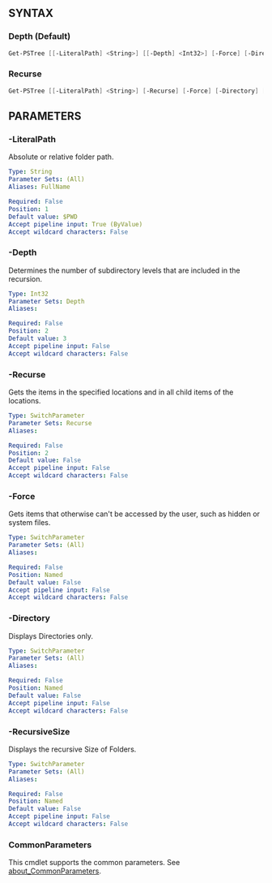 ## SYNTAX

### Depth (Default)

```powershell
Get-PSTree [[-LiteralPath] <String>] [[-Depth] <Int32>] [-Force] [-Directory] [-RecursiveSize] [<CommonParameters>]
```

### Recurse

```powershell
Get-PSTree [[-LiteralPath] <String>] [-Recurse] [-Force] [-Directory] [-RecursiveSize] [<CommonParameters>]
```

## PARAMETERS

### -LiteralPath

Absolute or relative folder path.

```yaml
Type: String
Parameter Sets: (All)
Aliases: FullName

Required: False
Position: 1
Default value: $PWD
Accept pipeline input: True (ByValue)
Accept wildcard characters: False
```

### -Depth

Determines the number of subdirectory levels that are included in the recursion.

```yaml
Type: Int32
Parameter Sets: Depth
Aliases:

Required: False
Position: 2
Default value: 3
Accept pipeline input: False
Accept wildcard characters: False
```

### -Recurse

Gets the items in the specified locations and in all child items of the locations.

```yaml
Type: SwitchParameter
Parameter Sets: Recurse
Aliases:

Required: False
Position: 2
Default value: False
Accept pipeline input: False
Accept wildcard characters: False
```

### -Force

Gets items that otherwise can't be accessed by the user, such as hidden or system files.

```yaml
Type: SwitchParameter
Parameter Sets: (All)
Aliases:

Required: False
Position: Named
Default value: False
Accept pipeline input: False
Accept wildcard characters: False
```

### -Directory

Displays Directories only.

```yaml
Type: SwitchParameter
Parameter Sets: (All)
Aliases:

Required: False
Position: Named
Default value: False
Accept pipeline input: False
Accept wildcard characters: False
```

### -RecursiveSize

Displays the recursive Size of Folders.

```yaml
Type: SwitchParameter
Parameter Sets: (All)
Aliases:

Required: False
Position: Named
Default value: False
Accept pipeline input: False
Accept wildcard characters: False
```

### CommonParameters

This cmdlet supports the common parameters. See [about_CommonParameters](http://go.microsoft.com/fwlink/?LinkID=113216).